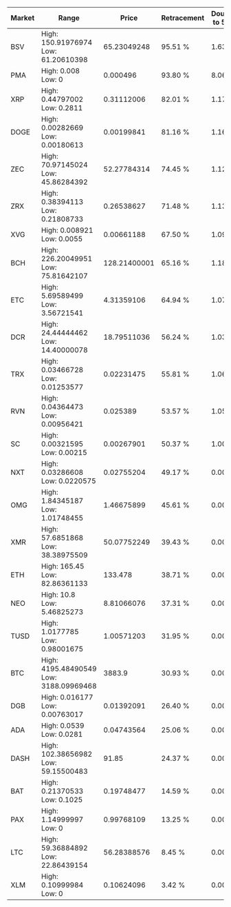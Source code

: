 | Market | Range | Price| Retracement | Doubles to 50% |
| --- | --- | --- | --- | --- |
| BSV | High: 150.91976974<br />Low: 61.20610398 | 65.23049248 | 95.51 % | 1.63 |
| PMA | High: 0.008<br />Low: 0 | 0.000496 | 93.80 % | 8.06 |
| XRP | High: 0.44797002<br />Low: 0.2811 | 0.31112006 | 82.01 % | 1.17 |
| DOGE | High: 0.00282669<br />Low: 0.00180613 | 0.00199841 | 81.16 % | 1.16 |
| ZEC | High: 70.97145024<br />Low: 45.86284392 | 52.27784314 | 74.45 % | 1.12 |
| ZRX | High: 0.38394113<br />Low: 0.21808733 | 0.26538627 | 71.48 % | 1.13 |
| XVG | High: 0.008921<br />Low: 0.0055 | 0.00661188 | 67.50 % | 1.09 |
| BCH | High: 226.20049951<br />Low: 75.81642107 | 128.21400001 | 65.16 % | 1.18 |
| ETC | High: 5.69589499<br />Low: 3.56721541 | 4.31359106 | 64.94 % | 1.07 |
| DCR | High: 24.44444462<br />Low: 14.40000078 | 18.79511036 | 56.24 % | 1.03 |
| TRX | High: 0.03466728<br />Low: 0.01253577 | 0.02231475 | 55.81 % | 1.06 |
| RVN | High: 0.04364473<br />Low: 0.00956421 | 0.025389 | 53.57 % | 1.05 |
| SC | High: 0.00321595<br />Low: 0.00215 | 0.00267901 | 50.37 % | 1.00 |
| NXT | High: 0.03286608<br />Low: 0.0220575 | 0.02755204 | 49.17 % | 0.00 |
| OMG | High: 1.84345187<br />Low: 1.01748455 | 1.46675899 | 45.61 % | 0.00 |
| XMR | High: 57.6851868<br />Low: 38.38975509 | 50.07752249 | 39.43 % | 0.00 |
| ETH | High: 165.45<br />Low: 82.86361133 | 133.478 | 38.71 % | 0.00 |
| NEO | High: 10.8<br />Low: 5.46825273 | 8.81066076 | 37.31 % | 0.00 |
| TUSD | High: 1.0177785<br />Low: 0.98001675 | 1.00571203 | 31.95 % | 0.00 |
| BTC | High: 4195.48490549<br />Low: 3188.09969468 | 3883.9 | 30.93 % | 0.00 |
| DGB | High: 0.016177<br />Low: 0.00763017 | 0.01392091 | 26.40 % | 0.00 |
| ADA | High: 0.0539<br />Low: 0.0281 | 0.04743564 | 25.06 % | 0.00 |
| DASH | High: 102.38656982<br />Low: 59.15500483 | 91.85 | 24.37 % | 0.00 |
| BAT | High: 0.21370533<br />Low: 0.1025 | 0.19748477 | 14.59 % | 0.00 |
| PAX | High: 1.14999997<br />Low: 0 | 0.99768109 | 13.25 % | 0.00 |
| LTC | High: 59.36884892<br />Low: 22.86439154 | 56.28388576 | 8.45 % | 0.00 |
| XLM | High: 0.10999984<br />Low: 0 | 0.10624096 | 3.42 % | 0.00 |
